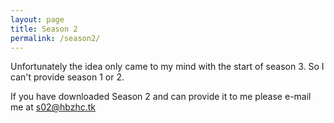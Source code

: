 ```yaml
---
layout: page
title: Season 2
permalink: /season2/
---
```


Unfortunately the idea only came to my mind with the start of season 3. So I can't provide season 1 or 2.

If you have downloaded Season 2 and can provide it to me please e-mail me at [s02@hbzhc.tk](mailto:s02@hbzhc.tk)